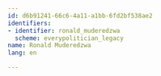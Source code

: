 ```yaml
---
id: d6b91241-66c6-4a11-a1bb-6fd2bf538ae2
identifiers:
- identifier: ronald_muderedzwa
  scheme: everypolitician_legacy
name: Ronald Muderedzwa
lang: en

---
```

